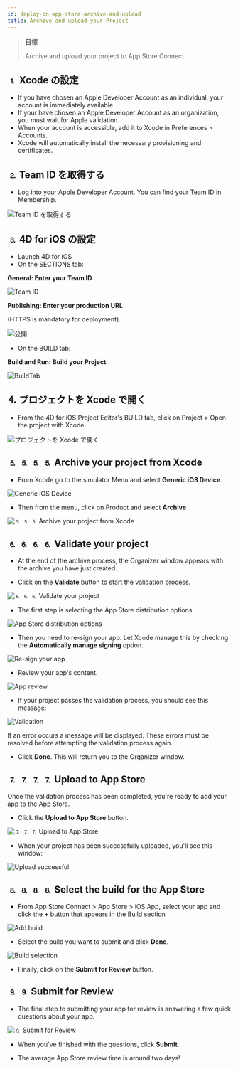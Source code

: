 ```yaml
---
id: deploy-on-app-store-archive-and-upload
title: Archive and upload your Project
---
```


> **目標**
> 
> Archive and upload your project to App Store Connect.

## ⒈ Xcode の設定
* If you have chosen an Apple Developer Account as an individual, your account is immediately available.
* If your have chosen an Apple Developer Account as an organization, you must wait for Apple validation.
* When your account is accessible, add it to Xcode in Preferences > Accounts.
* Xcode will automatically install the necessary provisioning and certificates.

## ⒉ Team ID を取得する

* Log into your Apple Developer Account. You can find your Team ID in Membership.

![Team ID を取得する](img/Team-ID-4D-for-iOS.png)

## ⒊ 4D for iOS の設定

* Launch 4D for iOS
* On the SECTIONS tab:

**General: Enter your Team ID**

![Team ID](img/Team-ID.png)

**Publishing: Enter your production URL**

(HTTPS is mandatory for deployment).

![公開](img/Publishing.png)

* On the BUILD tab:

**Build and Run: Build your Project**

![BuildTab](img/BuildTab.png)

## ⒋ プロジェクトを Xcode で開く

* From the 4D for iOS Project Editor's BUILD tab, click on Project > Open the project with Xcode

![プロジェクトを Xcode で開く](img/Open-your-project-Xcode-4D-for-iOS.png)

## ⒌ ⒌ ⒌ ⒌ Archive your project from Xcode

* From Xcode go to the simulator Menu and select **Generic iOS Device**.

![Generic iOS Device](img/Deployment-Generic-iOS-Device.png)

* Then from the menu, click on Product and select **Archive**

![⒌ ⒌ ⒌ Archive your project from Xcode](img/Archive-your-Project.png)

## ⒍ ⒍ ⒍ ⒍ Validate your project

* At the end of the archive process, the Organizer window appears with the archive you have just created.

* Click on the **Validate** button to start the validation process.

![⒍ ⒍ ⒍ Validate your project](img/Organizer-Project-Validation.png)

* The first step is selecting the App Store distribution options.

![App Store distribution options](img/App-Store-Distribution-options.png)

* Then you need to re-sign your app. Let Xcode manage this by  checking the **Automatically manage signing** option.

![Re-sign your app](img/Re-sign-your-App.png)

* Review your app's content.

![App review](img/Review-App.png)

* If your project passes the validation process, you should see this message:

![Validation](img/Archive-validation-complete.png)

If an error occurs a message will be displayed. These errors must be resolved before attempting the validation process again.

* Click **Done**. This will return you to the Organizer window.

## ⒎ ⒎ ⒎ ⒎ Upload to App Store

Once the validation process has been completed, you're ready to add your app to the App Store.

* Click the **Upload to App Store** button.

![⒎ ⒎ ⒎ Upload to App Store](img/Upload-to-AppStore.png)

* When your project has been successfully uploaded, you'll see this window:

![Upload successful](img/upload-Successful.png)

## ⒏ ⒏ ⒏ ⒏ Select the build for the App Store

* From App Store Connect > App Store > iOS App, select your app and click the **+** button that appears in the Build section

![Add build](img/Add-build-app-store-connect.png)

* Select the build you want to submit and click **Done**.

![Build selection](img/Select-build-app-store-connect.png)

* Finally, click on the **Submit for Review** button.

## ⒐ ⒐ Submit for Review

* The final step to submitting your app for review is answering a few quick questions about your app.

![⒐ Submit for Review](img/Export-Compliance-Content-Rights-Advertising-Identifer.png)

* When you've finished with the questions, click **Submit**.

* The average App Store review time is around two days!
